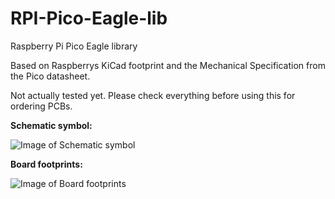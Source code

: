 # RPI-Pico-Eagle-lib
Raspberry Pi Pico Eagle library

Based on Raspberrys KiCad footprint and the Mechanical Specification from the Pico datasheet.

Not actually tested yet.  Please check everything before using this for ordering PCBs.

**Schematic symbol:**

![Image of Schematic symbol](https://github.com/Lobo-T/RPI-Pico-Eagle-lib/blob/main/rpi_sch.png)

**Board footprints:**

![Image of Board footprints](https://github.com/Lobo-T/RPI-Pico-Eagle-lib/blob/main/rpi_brd.png)
